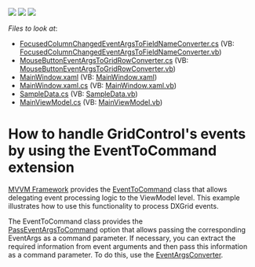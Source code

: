 <!-- default badges list -->
![](https://img.shields.io/endpoint?url=https://codecentral.devexpress.com/api/v1/VersionRange/128658055/13.2.5%2B)
[![](https://img.shields.io/badge/Open_in_DevExpress_Support_Center-FF7200?style=flat-square&logo=DevExpress&logoColor=white)](https://supportcenter.devexpress.com/ticket/details/E3263)
[![](https://img.shields.io/badge/📖_How_to_use_DevExpress_Examples-e9f6fc?style=flat-square)](https://docs.devexpress.com/GeneralInformation/403183)
<!-- default badges end -->
<!-- default file list -->
*Files to look at*:

* [FocusedColumnChangedEventArgsToFieldNameConverter.cs](./CS/EventToCommandExample/Converters/FocusedColumnChangedEventArgsToFieldNameConverter.cs) (VB: [FocusedColumnChangedEventArgsToFieldNameConverter.vb](./VB/EventToCommandExample/Converters/FocusedColumnChangedEventArgsToFieldNameConverter.vb))
* [MouseButtonEventArgsToGridRowConverter.cs](./CS/EventToCommandExample/Converters/MouseButtonEventArgsToGridRowConverter.cs) (VB: [MouseButtonEventArgsToGridRowConverter.vb](./VB/EventToCommandExample/Converters/MouseButtonEventArgsToGridRowConverter.vb))
* [MainWindow.xaml](./CS/EventToCommandExample/MainWindow.xaml) (VB: [MainWindow.xaml](./VB/EventToCommandExample/MainWindow.xaml))
* [MainWindow.xaml.cs](./CS/EventToCommandExample/MainWindow.xaml.cs) (VB: [MainWindow.xaml.vb](./VB/EventToCommandExample/MainWindow.xaml.vb))
* [SampleData.cs](./CS/EventToCommandExample/Models/SampleData.cs) (VB: [SampleData.vb](./VB/EventToCommandExample/Models/SampleData.vb))
* [MainViewModel.cs](./CS/EventToCommandExample/ViewModels/MainViewModel.cs) (VB: [MainViewModel.vb](./VB/EventToCommandExample/ViewModels/MainViewModel.vb))
<!-- default file list end -->
# How to handle GridControl's events by using the EventToCommand extension


<p><a href="https://documentation.devexpress.com/#WPF/CustomDocument15112">MVVM Framework</a> provides the <a href="https://documentation.devexpress.com/#WPF/clsDevExpressMvvmUIEventToCommandtopic">EventToCommand</a> class that allows delegating event processing logic to the ViewModel level. This example illustrates how to use this functionality to process DXGrid events.</p>
<p>The EventToCommand class provides the <a href="https://documentation.devexpress.com/#WPF/DevExpressMvvmUIEventToCommand_PassEventArgsToCommandtopic">PassEventArgsToCommand</a> option that allows passing the corresponding EventArgs as a command parameter. If necessary, you can extract the required information from event arguments and then pass this information as a command parameter. To do this, use the <a href="https://documentation.devexpress.com/#WPF/DevExpressMvvmUIEventToCommand_EventArgsConvertertopic">EventArgsConverter</a>.</p>

<br/>


